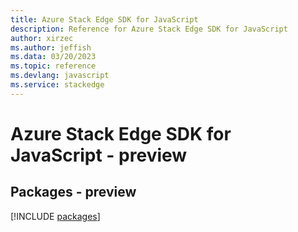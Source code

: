 ```yaml
---
title: Azure Stack Edge SDK for JavaScript
description: Reference for Azure Stack Edge SDK for JavaScript
author: xirzec
ms.author: jeffish
ms.data: 03/20/2023
ms.topic: reference
ms.devlang: javascript
ms.service: stackedge
---
```

# Azure Stack Edge SDK for JavaScript - preview
## Packages - preview
[!INCLUDE [packages](stack-edge-index.md)]
